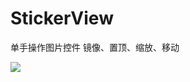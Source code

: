 # StickerView

单手操作图片控件  镜像、置顶、缩放、移动

![](https://github.com/nimengbo/StickerView/blob/master/stickerGIF.gif)
